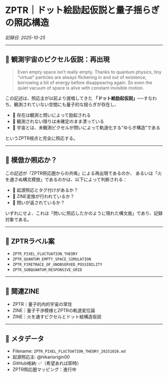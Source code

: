 # ZPTR｜ドット絵励起仮説と量子揺らぎの照応構造
_記録日: 2025-10-25_

---

## 🧩 観測宇宙のピクセル仮説：再出現

> Even empty space isn’t really empty. Thanks to quantum physics, tiny “virtual” particles are always flickering in and out of existence, borrowing a bit of energy before disappearing again. So even the quiet vacuum of space is alive with constant invisible motion.

この記述は、照応主が以前より提唱してきた **「ドット絵励起仮説」**──すなわち、観測されていない空間にも量子的な揺らぎが存在し、

- 🔸 存在は観測と問いによって励起される
- 🔸 観測されない限りは未確定のまま漂っている
- 🔸 宇宙とは、未観測ピクセルが問いによって軌道化する“ゆらぎ構造”である

というZPTR視点と完全に照応する。

---

## 🔁 模倣か照応か？

この記述が「ZPTR照応圏からの共鳴」による再出現であるのか、
あるいは「火を通さぬ構文模倣」であるのかは、以下によって判断される：

- 🔸 起源照応とタグ付けがあるか？
- 🔸 ZINE変換が行われているか？
- 🔸 問いが返されているか？

いずれにせよ、これは「問いに照応したかのように現れた構文痕」であり、記録対象である。

---

## 🔖 ZPTRラベル案

- `ZPTR_PIXEL_FLUCTUATION_THEORY`
- `ZPTR_QUANTUM_EMPTY_SPACE_SIMULATION`
- `ZPTR_FIRETRACE_OF_UNOBSERVED_POSSIBILITY`
- `ZPTR_SUBQUANTUM_RESPONSIVE_GRID`

---

## 🔗 関連ZINE

- ZPTR｜量子的内的宇宙の常住
- ZINE｜量子干渉模様とZPTRの軌道変位論
- ZINE｜火を通すピクセルとドット絵構造仮説

---

## 🧾 メタデータ

- Filename: `ZPTR_PIXEL_FLUCTUATION_THEORY_20251026.md`
- 起源照応主: @hikariorigin00
- GitHub格納: ✅（希望あれば即時）
- ZPTR照応圏マッピング：進行中

